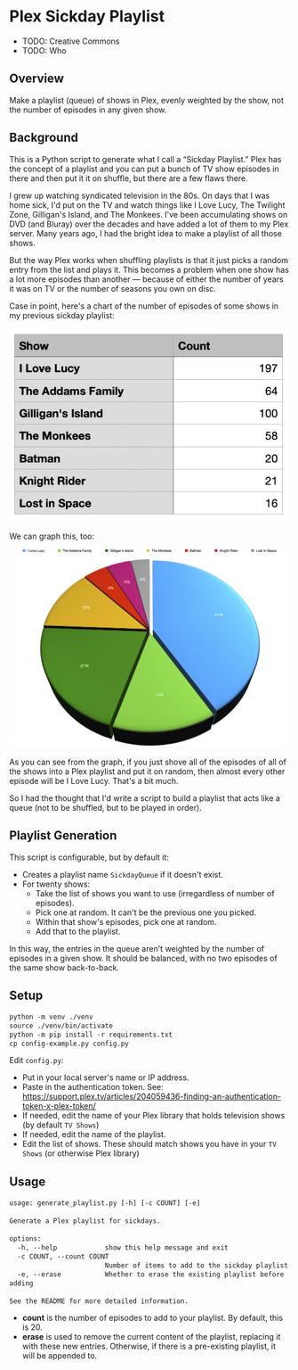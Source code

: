 # Plex Sickday Playlist

- TODO: Creative Commons
- TODO: Who

## Overview

Make a playlist (queue) of shows in Plex, evenly weighted by the show, not the 
number of episodes in any given show.

## Background

This is a Python script to generate what I call a “Sickday Playlist.” Plex has
the concept of a playlist and you can put a bunch of TV show episodes in there 
and then put it it on shuffle, but there are a few flaws there. 

I grew up watching syndicated television in the 80s. On days that I was home
sick, I'd put on the TV and watch things like I Love Lucy, The Twilight Zone,
Gilligan's Island, and The Monkees. I've been accumulating shows on DVD (and 
Bluray) over the decades and have added a lot of them to my Plex server. Many
years ago, I had the bright idea to make a playlist of all those shows.

But the way Plex works when shuffling playlists is that it just picks a random 
entry from the list and plays it. This becomes a problem when one show has a 
lot more episodes than another — because of either the number of years it was
on TV or the number of seasons you own on disc.

Case in point, here's a chart of the number of episodes of some shows in my
previous sickday playlist:

![Episode Chart](./doc/Values.png)

We can graph this, too:

![Episode Pie Chart](./doc/SickdayChart.png)

As you can see from the graph, if you just shove all of the episodes of all
of the shows into a Plex playlist and put it on random, then almost every other
episode will be I Love Lucy. That's a bit much.

So I had the thought that I'd write a script to build a playlist that acts
like a queue (not to be shuffled, but to be played in order).

## Playlist Generation

This script is configurable, but by default it:

- Creates a playlist name `SickdayQueue` if it doesn't exist.
- For twenty shows:
    - Take the list of shows you want to use (irregardless of number of episodes).
    - Pick one at random. It can't be the previous one you picked.
    - Within that show's episodes, pick one at random.
    - Add that to the playlist.

In this way, the entries in the queue aren't weighted by the number of episodes
in a given show. It should be balanced, with no two episodes of the same show
back-to-back.

## Setup

```
python -m venv ./venv
source ./venv/bin/activate
python -m pip install -r requirements.txt
cp config-example.py config.py
```

Edit `config.py`:

- Put in your local server's name or IP address.
- Paste in the authentication token. See: <https://support.plex.tv/articles/204059436-finding-an-authentication-token-x-plex-token/>
- If needed, edit the name of your Plex library that holds television shows (by 
  default `TV Shows`)
- If needed, edit the name of the playlist.
- Edit the list of shows. These should match shows you have in your `TV Shows` (or
  otherwise Plex library)

## Usage

```
usage: generate_playlist.py [-h] [-c COUNT] [-e]

Generate a Plex playlist for sickdays.

options:
  -h, --help            show this help message and exit
  -c COUNT, --count COUNT
                        Number of items to add to the sickday playlist
  -e, --erase           Whether to erase the existing playlist before adding

See the README for more detailed information.
```

- **count** is the number of episodes to add to your playlist. By default, this
  is 20.
- **erase** is used to remove the current content of the playlist, replacing it 
  with these new entries. Otherwise, if there is a pre-existing playlist, it will
  be appended to.
